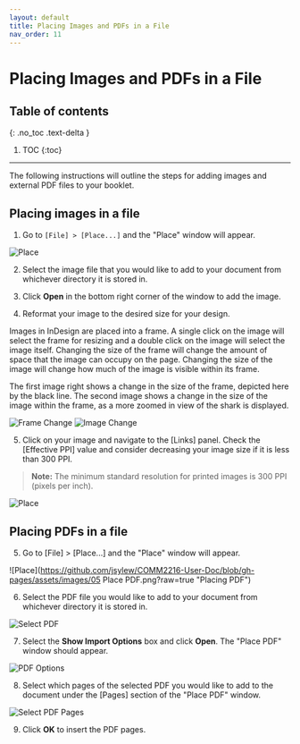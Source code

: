 ```yaml
---
layout: default
title: Placing Images and PDFs in a File
nav_order: 11
---
```


# Placing Images and PDFs in a File

## Table of contents
{: .no_toc .text-delta }

1. TOC
{:toc}

---

The following instructions will outline the steps for adding images and external PDF files to your booklet.

## Placing images in a file

1. Go to `[File] > [Place...]` and the "Place" window will appear.

  ![Place](https://github.com/jsylew/COMM2216-User-Doc/blob/gh-pages/assets/images/01-Place.png?raw=true "Placing Image")

2. Select the image file that you would like to add to your document from whichever directory it is stored in.

3. Click <b>Open</b> in the bottom right corner of the window to add the image.

4. Reformat your image to the desired size for your design.

  Images in InDesign are placed into a frame. A single click on the image will select the frame for resizing and a double click on the image will select the image itself. Changing the size of the frame will change the amount of space that the image can occupy on the page.  Changing the size of the image will change how much of the image is visible within its frame.

  The first image right shows a change in the size of the frame, depicted here by the black line.  The second image shows a change in the size of the image within the frame, as a more zoomed in view of the shark is displayed. 
  
  ![Frame Change](https://github.com/jsylew/COMM2216-User-Doc/blob/gh-pages/assets/images/03-Frame-border.png?raw=true "Change Frame Size")
  ![Image Change](https://github.com/jsylew/COMM2216-User-Doc/blob/gh-pages/assets/images/04-Frame-mask.png?raw=true "Change Image Size")

5. Click on your image and navigate to the [Links] panel. Check the [Effective PPI] value and consider decreasing your image size if it is less than 300 PPI.
><b>Note:</b> The minimum standard resolution for printed images is 300 PPI (pixels per inch).

  ![Place](https://github.com/jsylew/COMM2216-User-Doc/blob/gh-pages/assets/images/07-Link.png?raw=true "Placing Image")

## Placing PDFs in a file

5. Go to [File] > [Place...] and the "Place" window will appear.

  ![Place](https://github.com/jsylew/COMM2216-User-Doc/blob/gh-pages/assets/images/05 Place PDF.png?raw=true "Placing PDF")

6. Select the PDF file you would like to add to your document from whichever directory it is stored in.

  ![Select PDF](https://github.com/jsylew/COMM2216-User-Doc/blob/gh-pages/assets/images/05-Place-PDF.png?raw=true "Select PDF")

7. Select the <b>Show Import Options</b> box and click <b>Open</b>. The "Place PDF" window should appear.

  ![PDF Options](https://github.com/jsylew/COMM2216-User-Doc/blob/gh-pages/assets/images/05-Place-PDF2.png?raw=true "Placing PDF Options")

8. Select which pages of the selected PDF you would like to add to the document under the [Pages] section of the "Place PDF" window.
  
  ![Select PDF Pages](https://github.com/jsylew/COMM2216-User-Doc/blob/gh-pages/assets/images/06-Select-PDF-Pages.png?raw=true "Select PDF Pages")

9. Click <b>OK</b> to insert the PDF pages.
